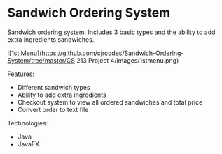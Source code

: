 # Sandwich Ordering System

Sandwich ordering system. Includes 3 basic types and the ability to add extra ingredients sandwiches.

![1st Menu](https://github.com/cjrcodes/Sandwich-Ordering-System/tree/master/CS 213 Project 4/images/1stmenu.png)

Features:
- Different sandwich types
- Ability to add extra ingredients
- Checkout system to view all ordered sandwiches and total price
- Convert order to text file

Technologies:
- Java
- JavaFX

